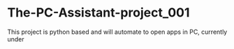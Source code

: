 # The-PC-Assistant-project_001
This project is python based and will automate to open apps in PC, currently under 
